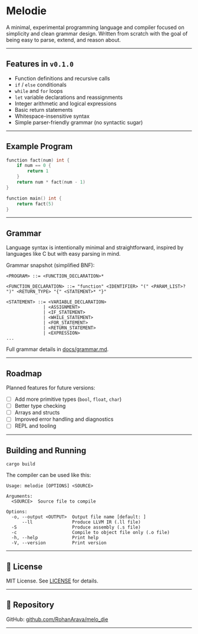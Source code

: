 # Melodie

A minimal, experimental programming language and compiler focused on simplicity and clean grammar design. Written from scratch with the goal of being easy to parse, extend, and reason about.

---

## Features in `v0.1.0`

- Function definitions and recursive calls
- `if` / `else` conditionals
- `while` and `for` loops
- `let` variable declarations and reassignments
- Integer arithmetic and logical expressions
- Basic return statements
- Whitespace-insensitive syntax
- Simple parser-friendly grammar (no syntactic sugar)

---

## Example Program

```c
function fact(num) int {
    if num == 0 {
        return 1
    }
    return num * fact(num - 1)
}

function main() int {
    return fact(5)
}
````

---

## Grammar

Language syntax is intentionally minimal and straightforward, inspired by languages like C but with easy parsing in mind.

Grammar snapshot (simplified BNF):

```
<PROGRAM> ::= <FUNCTION_DECLARATION>*  
  
<FUNCTION_DECLARATION> ::= "function" <IDENTIFIER> "(" <PARAM_LIST>? ")" <RETURN_TYPE> "{" <STATEMENT>* "}"  
  
<STATEMENT> ::= <VARIABLE_DECLARATION>
              | <ASSIGNMENT>
              | <IF_STATEMENT>
              | <WHILE_STATEMENT>
              | <FOR_STATEMENT>
              | <RETURN_STATEMENT>
              | <EXPRESSION>
...
```

Full grammar details in [docs/grammar.md](docs/grammar.md).

---

## Roadmap

Planned features for future versions:

* [ ] Add more primitive types (`bool`, `float`, `char`)
* [ ] Better type checking
* [ ] Arrays and structs
* [ ] Improved error handling and diagnostics
* [ ] REPL and tooling

---

## Building and Running

```
cargo build
```
The compiler can be used like this:
```
Usage: melodie [OPTIONS] <SOURCE>

Arguments:
  <SOURCE>  Source file to compile

Options:
  -o, --output <OUTPUT>  Output file name [default: ]
      --ll               Produce LLVM IR (.ll file)
  -S                     Produce assembly (.s file)
  -c                     Compile to object file only (.o file)
  -h, --help             Print help
  -V, --version          Print version
```

---

## 📄 License

MIT License. See [LICENSE](LICENSE) for details.

---

## 🔗 Repository

GitHub: [github.com/RohanArava/melo\_die](https://github.com/RohanArava/melo_die)

---

